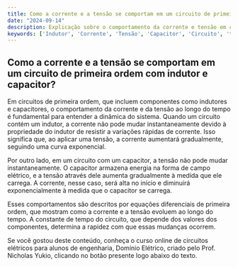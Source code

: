 ```yaml
---
title: Como a corrente e a tensão se comportam em um circuito de primeira ordem com indutor e capacitor?
date: "2024-09-14"
description: Explicação sobre o comportamento da corrente e tensão em circuitos de primeira ordem com indutor e capacitor.
keywords: ['Indutor', 'Corrente', 'Tensão', 'Capacitor', 'Circuito', 'tempo']
---
```


## Como a corrente e a tensão se comportam em um circuito de primeira ordem com indutor e capacitor?

Em circuitos de primeira ordem, que incluem componentes como indutores e capacitores, o comportamento da corrente e da tensão ao longo do tempo é fundamental para entender a dinâmica do sistema. Quando um circuito contém um indutor, a corrente não pode mudar instantaneamente devido à propriedade do indutor de resistir a variações rápidas de corrente. Isso significa que, ao aplicar uma tensão, a corrente aumentará gradualmente, seguindo uma curva exponencial.

Por outro lado, em um circuito com um capacitor, a tensão não pode mudar instantaneamente. O capacitor armazena energia na forma de campo elétrico, e a tensão através dele aumenta gradualmente à medida que ele carrega. A corrente, nesse caso, será alta no início e diminuirá exponencialmente à medida que o capacitor se carrega.

Esses comportamentos são descritos por equações diferenciais de primeira ordem, que mostram como a corrente e a tensão evoluem ao longo do tempo. A constante de tempo do circuito, que depende dos valores dos componentes, determina a rapidez com que essas mudanças ocorrem.

Se você gostou deste conteúdo, conheça o curso online de circuitos elétricos para alunos de engenharia, Domínio Elétrico, criado pelo Prof. Nicholas Yukio, clicando no botão presente logo abaixo do texto.